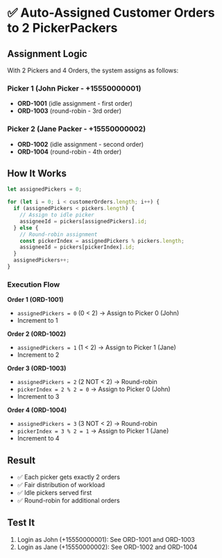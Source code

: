 # ✅ Auto-Assigned Customer Orders to 2 PickerPackers

## Assignment Logic
With 2 Pickers and 4 Orders, the system assigns as follows:

### Picker 1 (John Picker - +15550000001)
- **ORD-1001** (idle assignment - first order)
- **ORD-1003** (round-robin - 3rd order)

### Picker 2 (Jane Packer - +15550000002)
- **ORD-1002** (idle assignment - second order)
- **ORD-1004** (round-robin - 4th order)

## How It Works

```typescript
let assignedPickers = 0;

for (let i = 0; i < customerOrders.length; i++) {
  if (assignedPickers < pickers.length) {
    // Assign to idle picker
    assigneeId = pickers[assignedPickers].id;
  } else {
    // Round-robin assignment
    const pickerIndex = assignedPickers % pickers.length;
    assigneeId = pickers[pickerIndex].id;
  }
  assignedPickers++;
}
```

### Execution Flow

**Order 1 (ORD-1001)**
- `assignedPickers = 0` (0 < 2) → Assign to Picker 0 (John)
- Increment to 1

**Order 2 (ORD-1002)**
- `assignedPickers = 1` (1 < 2) → Assign to Picker 1 (Jane)
- Increment to 2

**Order 3 (ORD-1003)**
- `assignedPickers = 2` (2 NOT < 2) → Round-robin
- `pickerIndex = 2 % 2 = 0` → Assign to Picker 0 (John)
- Increment to 3

**Order 4 (ORD-1004)**
- `assignedPickers = 3` (3 NOT < 2) → Round-robin
- `pickerIndex = 3 % 2 = 1` → Assign to Picker 1 (Jane)
- Increment to 4

## Result
- ✅ Each picker gets exactly 2 orders
- ✅ Fair distribution of workload
- ✅ Idle pickers served first
- ✅ Round-robin for additional orders

## Test It
1. Login as John (+15550000001): See ORD-1001 and ORD-1003
2. Login as Jane (+15550000002): See ORD-1002 and ORD-1004
